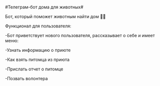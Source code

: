 #Телеграм-бот дома для животных#

Бот, который поможет животным найти дом 🐶🐱

Функционал для пользователя:

-Бот приветствует нового пользователя, рассказывает о себе и имеет меню:

-Узнать информацию о приюте

-Как взять питомца из приюта

-Прислать отчет о питомце

-Позвать волонтера
